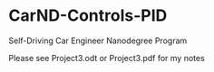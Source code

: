 # CarND-Controls-PID
Self-Driving Car Engineer Nanodegree Program


Please see Project3.odt or Project3.pdf for my notes 
